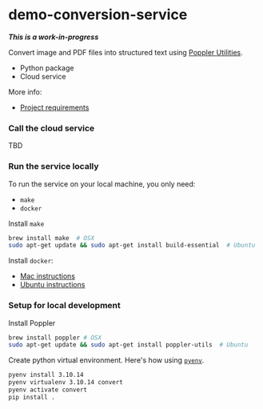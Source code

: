 # demo-conversion-service
***This is a work-in-progress***

Convert image and PDF files into structured text using
[Poppler Utilities](https://poppler.freedesktop.org/).
- Python package
- Cloud service

More info:
- [Project requirements](https://jeremyschaub.us/posts/post008-distributed/)


### Call the cloud service
TBD

### Run the service locally
To run the service on your local machine, you only need:
- `make`
- `docker`

Install `make`
```sh
brew install make  # OSX
sudo apt-get update && sudo apt-get install build-essential  # Ubuntu
```

Install `docker`:
- [Mac instructions](https://docs.docker.com/desktop/install/mac-install/)
- [Ubuntu instructions](https://docs.docker.com/engine/install/ubuntu/)


### Setup for local development
Install Poppler
```sh
brew install poppler # OSX
sudo apt-get update && sudo apt-get install poppler-utils  # Ubuntu
```

Create python virtual environment. Here's how using [`pyenv`](https://github.com/pyenv/pyenv).
```sh
pyenv install 3.10.14
pyenv virtualenv 3.10.14 convert
pyenv activate convert
pip install .
```
